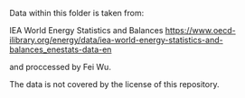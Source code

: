 Data within this folder is taken from: 

IEA World Energy Statistics and Balances https://www.oecd-ilibrary.org/energy/data/iea-world-energy-statistics-and-balances_enestats-data-en 

and proccessed by Fei Wu.

The data is not covered by the license of this repository.
